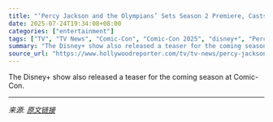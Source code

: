 ```yaml
---
title: "‘Percy Jackson and the Olympians’ Sets Season 2 Premiere, Casts Fan-Favorite Roles for Season 3"
date: 2025-07-24T19:34:08+08:00
categories: ["entertainment"]
tags: ["TV", "TV News", "Comic-Con", "Comic-Con 2025", "disney+", "Percy Jackson and the Olympians"]
summary: "The Disney+ show also released a teaser for the coming season at Comic-Con."
source_url: "https://www.hollywoodreporter.com/tv/tv-news/percy-jackson-season-2-premiere-date-teaser-1236328173/"
---
```


The Disney+ show also released a teaser for the coming season at Comic-Con.

---

*来源: [原文链接](https://www.hollywoodreporter.com/tv/tv-news/percy-jackson-season-2-premiere-date-teaser-1236328173/)*
